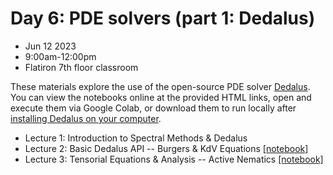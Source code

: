 # Day 6: PDE solvers (part 1: Dedalus)
- Jun 12 2023
- 9:00am-12:00pm
- Flatiron 7th floor classroom

These materials explore the use of the open-source PDE solver [Dedalus](https://dedalus-project.org).
You can view the notebooks online at the provided HTML links, open and execute them via Google Colab, or download them to run locally after [installing Dedalus on your computer](https://dedalus-project.readthedocs.io/en/latest/pages/installation.html).

* Lecture 1: Introduction to Spectral Methods & Dedalus
* Lecture 2: Basic Dedalus API -- Burgers & KdV Equations
  [[notebook]](https://nbviewer.org/github/lamsoa729/BPMSummerSchool/blob/main/Day6-Dedalus/lecture_2_intro_to_dedalus.ipynb)
* Lecture 3: Tensorial Equations & Analysis -- Active Nematics
  [[notebook]](https://nbviewer.org/github/lamsoa729/BPMSummerSchool/blob/main/Day6-Dedalus/lecture_3_active_nematics.ipynb)
